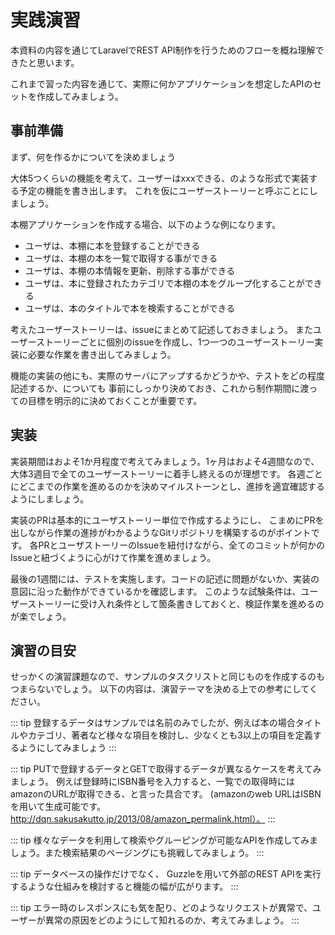 ---
---

# 実践演習

本資料の内容を通じてLaravelでREST API制作を行うためのフローを概ね理解できたと思います。

これまで習った内容を通じて、実際に何かアプリケーションを想定したAPIのセットを作成してみましょう。

## 事前準備

まず、何を作るかについてを決めましょう

大体5つくらいの機能を考えて、ユーザーはxxxできる、のような形式で実装する予定の機能を書き出します。
これを仮にユーザーストーリーと呼ぶことにしましょう。

本棚アプリケーションを作成する場合、以下のような例になります。

- ユーザは、本棚に本を登録することができる
- ユーザは、本棚の本を一覧で取得する事ができる
- ユーザは、本棚の本情報を更新、削除する事ができる
- ユーザは、本に登録されたカテゴリで本棚の本をグループ化することができる
- ユーザは、本のタイトルで本を検索することができる

考えたユーザーストーリーは、issueにまとめて記述しておきましょう。
またユーザーストーリーごとに個別のissueを作成し、1つ一つのユーザーストーリー実装に必要な作業を書き出してみましょう。

機能の実装の他にも、実際のサーバにアップするかどうかや、テストをどの程度記述するか、についても
事前にしっかり決めておき、これから制作期間に渡っての目標を明示的に決めておくことが重要です。

## 実装

実装期間はおよそ1か月程度で考えてみましょう。1ヶ月はおよそ4週間なので、大体3週目で全てのユーザーストーリーに着手し終えるのが理想です。
各週ごとにどこまでの作業を進めるのかを決めマイルストーンとし、進捗を適宜確認するようにしましょう。

実装のPRは基本的にユーザストーリー単位で作成するようにし、
こまめにPRを出しながら作業の進捗がわかるようなGitリポジトリを構築するのがポイントです。
各PRとユーザストーリーのIssueを紐付けながら、全てのコミットが何かのIssueと紐づくように心がけて作業を進めましょう。

最後の1週間には、テストを実施します。コードの記述に問題がないか、実装の意図に沿った動作ができているかを確認します。
このような試験条件は、ユーザーストーリーに受け入れ条件として箇条書きしておくと、検証作業を進めるのが楽でしょう。

## 演習の目安

せっかくの演習課題なので、サンプルのタスクリストと同じものを作成するのもつまらないでしょう。
以下の内容は、演習テーマを決める上での参考にしてください。

::: tip
登録するデータはサンプルでは名前のみでしたが、例えば本の場合タイトルやカテゴリ、著者など様々な項目を検討し、少なくとも3以上の項目を定義するようにしてみましょう
:::

::: tip
PUTで登録するデータとGETで取得するデータが異なるケースを考えてみましょう。
例えば登録時にISBN番号を入力すると、一覧での取得時にはamazonのURLが取得できる、と言った具合です。
(amazonのweb URLはISBNを用いて生成可能です。
http://dqn.sakusakutto.jp/2013/08/amazon_permalink.html）。
:::

::: tip
様々なデータを利用して検索やグルーピングが可能なAPIを作成してみましょう。また検索結果のページングにも挑戦してみましょう。
:::

::: tip
データベースの操作だけでなく、 Guzzleを用いて外部のREST APIを実行するような仕組みを検討すると機能の幅が広がります。
:::

::: tip
エラー時のレスポンスにも気を配り、どのようなリクエストが異常で、ユーザーが異常の原因をどのようにして知れるのか、考えてみましょう。
:::
